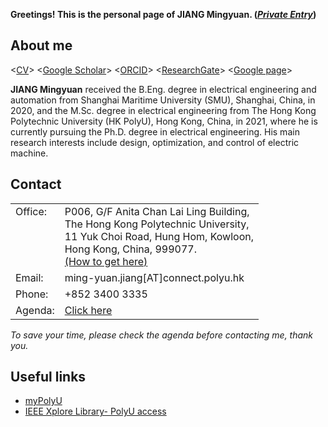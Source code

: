 **Greetings! This is the personal page of JIANG Mingyuan. (*[Private Entry](https://github.com/jiangmy97/PrivateItems)*)**

## About me
<[CV](https://jiangmy97.github.io/docs/CV-JMY.pdf)>
<[Google Scholar](https://scholar.google.com.hk/citations?hl=en&user=o6vNp3AAAAAJ)>
<[ORCID](https://orcid.org/0000-0001-7805-9772)>
<[ResearchGate](https://www.researchgate.net/profile/Mingyuan-Jiang-3)>
<[Google page](https://sites.google.com/view/jiangmy)>

**JIANG Mingyuan** received the B.Eng. degree in electrical engineering and automation from Shanghai Maritime University (SMU), Shanghai, China, in 2020, and the M.Sc. degree in electrical engineering from The Hong Kong Polytechnic University (HK PolyU), Hong Kong, China, in 2021, where he is currently pursuing the Ph.D. degree in electrical engineering. His main research interests include design, optimization, and control of electric machine.

## Contact

<table style="font-size: 16px; width: 100%; border: none;">
  <colgroup>
    <col style="width: 6px; border: none;">
    <col>
  </colgroup>
    
  <tr valign="top" style="border: none;">
    <td style="border: none;"> Office: <br> &nbsp; <br> &nbsp; <br> &nbsp; </td>
    <td style="border: none;"> P006, G/F Anita Chan Lai Ling Building,<br>The Hong Kong Polytechnic University,<br>11 Yuk Choi Road, Hung Hom, Kowloon,<br>Hong Kong, China, 999077.<br><a href="https://sites.google.com/view/jiangmy/home/how-to-get-here">(How to get here)</a></td>
  </tr>
  <tr valign="top" style=" border: none;">
    <td style="border: none;"> Email: </td>
    <td style="border: none;"> ming-yuan.jiang[AT]connect.polyu.hk </td>
  </tr>
  
  <tr valign="top" style=" border: none;">
    <td style="border: none;"> Phone: </td>
    <td style="border: none;"> +852 3400 3335 </td>
  </tr>
  
  <tr valign="top" style=" border: none;">
    <td style="border: none;"> Agenda: </td>
    <td style="border: none;"> <a href="https://sites.google.com/view/jiangmy/home/agenda">Click here</a> </td>
  </tr>
  
</table>

*To save your time, please check the agenda before contacting me, thank you.*

## Useful links

- [myPolyU](https://my.polyu.edu.hk/)
- [IEEE Xplore Library- PolyU access](https://ieeexplore-ieee-org.ezproxy.lb.polyu.edu.hk/Xplore/home.jsp)



